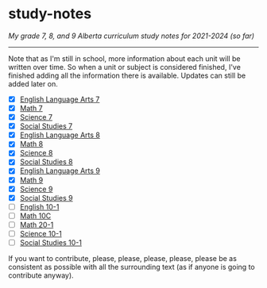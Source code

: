 # study-notes

*My grade 7, 8, and 9 Alberta curriculum study notes for 2021-2024 (so far)*

---

Note that as I'm still in school, more information about each unit will be written over time. So when a unit or subject is considered finished, I've finished adding all the information there is available. Updates can still be added later on.

+ [x] [English Language Arts 7](grade-7/english.md)
+ [x] [Math 7](grade-7/math.md)
+ [x] [Science 7](grade-7/science.md)
+ [x] [Social Studies 7](grade-7/social.md)
+ [x] [English Language Arts 8](grade-8/english.md)
+ [x] [Math 8](grade-8/math.md)
+ [x] [Science 8](grade-8/science.md)
+ [x] [Social Studies 8](grade-8/social.md)
+ [x] [English Language Arts 9](grade-9/english.md)
+ [x] [Math 9](grade-9/math.md)
+ [x] [Science 9](grade-9/science.md)
+ [x] [Social Studies 9](grade-9/social.md)
+ [ ] [English 10-1](grade-10/english-10-1.md)
+ [ ] [Math 10C](grade-10/math-10c.md)
+ [ ] [Math 20-1](grade-10/math-20-1.md)
+ [ ] [Science 10-1](grade-10/science-10-1.md)
+ [ ] [Social Studies 10-1](grade-10/social-10-1.md)

If you want to contribute, please, please, please, please, please be as consistent as possible with all the surrounding text (as if anyone is going to contribute anyway).
